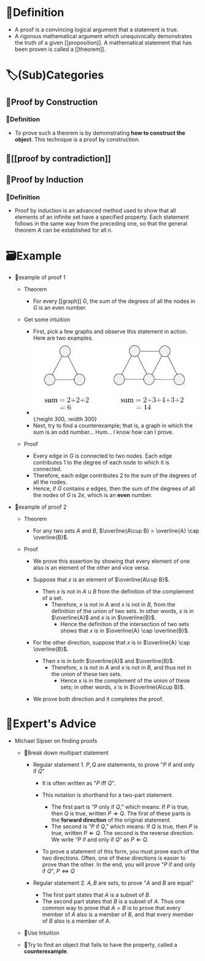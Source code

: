 # 📝Definition
- A proof is a convincing logical argument that a statement is true.
- A rigorous mathematical argument which unequivocally demonstrates the truth of a given [[proposition]]. A mathematical statement that has been proven is called a [[theorem]].

# 🏷(Sub)Categories
## 📌Proof by Construction
### 📝Definition
- To prove such a theorem is by demonstrating **how to construct the object**. This technique is a proof by construction.

## 📌[[proof by contradiction]]


## 📌Proof by Induction
### 📝Definition
- Proof by induction is an advanced method used to show that all elements of an infinite set have a specified property. Each statement follows in
  the same way from the preceding one, so that the general theorem $A$ can be established for all $n$.

# 🗃Example
- 📌example of proof 1
    - Theorem
        - For every [[graph]] $G$, the sum of the degrees of all the nodes in $G$ is an even number.
        
    - Get some intuition
        - First, pick a few graphs and observe this statement in action. Here are two examples.
        - ![name](../assets/degree_of_graph_even.png){:height 300, :width 300}
        - Next, try to find a counterexample; that is, a graph in which the sum is an odd number... Hum... I know how can I prove.
        
    - Proof
        - Every edge in $G$ is connected to two nodes. Each edge contributes $1$ to the degree of each node to which it is connected.
        - Therefore, each edge contributes $2$ to the sum of the degrees of all the nodes.
        - Hence, if $G$ contains $e$ edges, then the sum of the degrees of all the nodes of $G$ is $2e$, which is an **even** number.
        
- 📌example of proof 2
    - Theorem
        - For any two sets $A$ and $B$, $\overline{A\cup B} = \overline{A} \cap \overline{B}$.
        
    - Proof
        - We prove this assertion by showing that every element of one also is an element of the other and vice versa.
        - Suppose that $x$ is an element of $\overline{A\cup B}$.
            - Then $x$ is not in $A\cup B$ from the definition of the complement of a set.
                - Therefore, $x$ is not in $A$ and $x$ is not in $B$, from the definition of the union of two sets. In other words, $x$ is in $\overline{A}$ and $x$ is in $\overline{B}$.
                    - Hence the definition of the intersection of two sets shows that $x$ is in $\overline{A} \cap \overline{B}$.
                    
        - For the other direction, suppose that $x$ is in $\overline{A} \cap \overline{B}$.
            - Then $x$ is in both $\overline{A}$ and $\overline{B}$.
                - Therefore, $x$ is not in $A$ and $x$ is not in $B$, and thus not in the union of these two sets.
                    - Hence $x$ is in the complement of the union of these sets; in other words, $x$ is in $\overline{A\cup B}$.
                    
        - We prove both direction and it completes the proof.
        
# 🥼Expert's Advice
- Michael Sipser on finding proofs
    - 📌Break down multipart statement
        - Regular statement 1. $P,Q$ are statements, to prove "$P$ if and only if $Q$”
            - It is often written as "$P$ iff $Q$".
            - This notation is shorthand for a two-part statement.
                - The first part is “$P$ only if $Q$,” which means: If $P$ is true, then $Q$ is true, written $P\Rightarrow Q$. The first of these parts is the **forward direction** of the original statement.
                - The second is “$P$ if $Q$,” which means: If $Q$ is true, then $P$ is true, written $P\Leftarrow Q$.  The second is the reverse direction. We write “$P$ if and only if $Q$” as $P\Leftarrow Q$.
                
            - To prove a statement of this form, you must prove each of the two directions. Often, one of these directions is easier to prove than the other. In the end, you will prove "$P$ if and only if $Q$", $P\iff Q$
            
        - Regular statement 2. $A,B$ are sets, to prove "$A$ and $B$ are equal"
            - The first part states that $A$ is a subset of $B$.
            - The second part states that $B$ is a subset of $A$. Thus one common way to prove that $A = B$ is to prove that every member of $A$ also is a member of $B$, and that every member of $B$ also is a member of $A$.
            
    - 📌Use Intuition
    - 📌Try to find an object that fails to have the property, called a **counterexample**.
    
